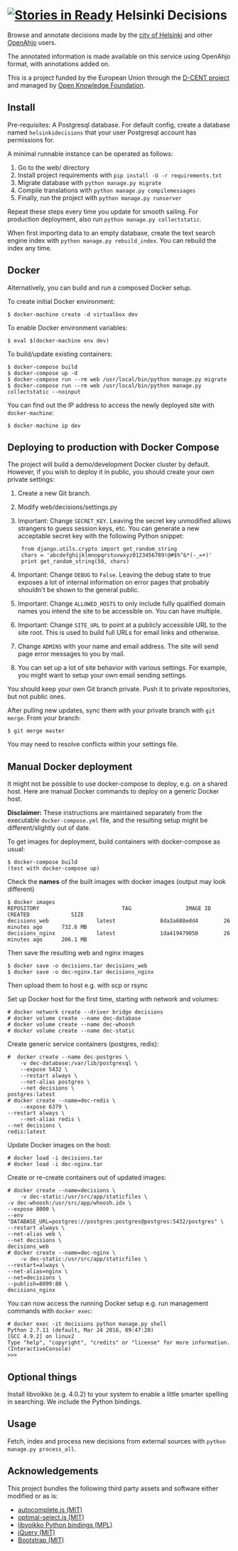 [![Stories in Ready](https://badge.waffle.io/okffi/decisions.png?label=ready&title=Ready)](https://waffle.io/okffi/decisions)
Helsinki Decisions
==================

Browse and annotate decisions made by the [city of Helsinki](http://www.hri.fi/en/) and other
[OpenAhjo](http://dev.hel.fi/apis/openahjo/) users.

The annotated information is made available on this service using
OpenAhjo format, with annotations added on.

This is a project funded by the European Union through the [D-CENT
project](http://dcentproject.eu) and managed by [Open Knowledge Foundation](http://okfn.org).

Install
-------

Pre-requisites: A Postgresql database. For default config, create a
database named `helsinkidecisions` that your user Postgresql account has
permissions for.

A minimal runnable instance can be operated as follows:

1. Go to the web/ directory
2. Install project requirements with `pip install -U -r requirements.txt`
3. Migrate database with `python manage.py migrate`
4. Compile translations with `python manage.py compilemessages`
5. Finally, run the project with `python manage.py runserver`

Repeat these steps every time you update for smooth sailing. For
production deployment, also run `python manage.py collectstatic`.

When first importing data to an empty database, create the text search
engine index with `python manage.py rebuild_index`. You can rebuild
the index any time.

Docker
------

Alternatively, you can build and run a composed Docker setup.

To create initial Docker environment:

    $ docker-machine create -d virtualbox dev

To enable Docker environment variables:

    $ eval $(docker-machine env dev)

To build/update existing containers:

    $ docker-compose build
    $ docker-compose up -d
    $ docker-compose run --rm web /usr/local/bin/python manage.py migrate
    $ docker-compose run --rm web /usr/local/bin/python manage.py collectstatic --noinput

You can find out the IP address to access the newly deployed site with
`docker-machine`:

    $ docker-machine ip dev

Deploying to production with Docker Compose
-------------------------------------------

The project will build a demo/development Docker cluster by
default. However, if you wish to deploy it in public, you should
create your own private settings:

1. Create a new Git branch.

2. Modify web/decisions/settings.py

3. Important: Change `SECRET_KEY`. Leaving the secret key unmodified allows
   strangers to guess session keys, etc. You can generate a new
   acceptable secret key with the following Python snippet:

        from django.utils.crypto import get_random_string
        chars = 'abcdefghijklmnopqrstuvwxyz0123456789!@#$%^&*(-_=+)'
        print get_random_string(50, chars)

4. Important: Change `DEBUG` to `False`. Leaving the debug state to true exposes
   a lot of internal information on error pages that probably
   shouldn't be shown to the general public.

5. Important: Change `ALLOWED_HOSTS` to only include fully qualified
   domain names you intend the site to be accessible on. You can have
   multiple.

6. Important: Change `SITE_URL` to point at a publicly accessible URL
   to the site root. This is used to build full URLs for email links
   and otherwise.

7. Change `ADMINS` with your name and email address. The site will
   send page error messages to you by mail.

8. You can set up a lot of site behavior with various settings. For
   example, you might want to setup your own email sending settings.

You should keep your own Git branch private. Push it to private
repositories, but not public ones.

After pulling new updates, sync them with your private branch with `git
merge`. From your branch:

    $ git merge master

You may need to resolve conflicts within your settings file.

Manual Docker deployment
------------------------

It might not be possible to use docker-compose to deploy, e.g. on a
shared host. Here are manual Docker commands to deploy on a generic
Docker host.

**Disclaimer:** These instructions are maintained separately from the
executable `docker-compose.yml` file, and the resulting setup might be
different/slightly out of date.

To get images for deployment, build containers with docker-compose as
usual:

    $ docker-compose build
    (test with docker-compose up)

Check the **names** of the built images with docker images (output may
look different)

    $ docker images
    REPOSITORY                          TAG                 IMAGE ID            CREATED             SIZE
    decisions_web               latest              8da3a688edd4        26 minutes ago      732.6 MB
    decisions_nginx             latest              1da419479050        26 minutes ago      206.1 MB

Then save the resulting web and nginx images

    $ docker save -o decisions.tar decisions_web
    $ docker save -o dec-nginx.tar decisions_nginx

Then upload them to host e.g. with scp or rsync

Set up Docker host for the first time, starting with network and volumes:

    # docker network create --driver bridge decisions
    # docker volume create --name dec-database
    # docker volume create --name dec-whoosh
    # docker volume create --name dec-static

Create generic service containers (postgres, redis):

    #  docker create --name dec-postgres \
        -v dec-database:/var/lib/postgresql \
        --expose 5432 \
        --restart always \
        --net-alias postgres \
        --net decisions \
	postgres:latest
    # docker create --name=dec-redis \
        --expose 6379 \
	--restart always \
        --net-alias redis \
	--net decisions \
	redis:latest

Update Docker images on the host:

    # docker load -i decisions.tar
    # docker load -i dec-nginx.tar

Create or re-create containers out of updated images:

    # docker create --name=decisions \
        -v dec-static:/usr/src/app/staticfiles \
	-v dec-whoosh:/usr/src/app/whoosh.idx \
	--expose 8000 \
	--env "DATABASE_URL=postgres://postgres:postgres@postgres:5432/postgres" \
	--restart always \
	--net-alias web \
	--net decisions \
	decisions_web
    # docker create --name=dec-nginx \
        -v dec-static:/usr/src/app/staticfiles \
	--restart=always \
	--net-alias=nginx \
	--net=decisions \
	--publish=8099:80 \
	decisions_nginx

You can now access the running Docker setup e.g. run management
commands with `docker exec`:

    # docker exec -it decisions python manage.py shell
    Python 2.7.11 (default, Mar 24 2016, 09:47:20)
    [GCC 4.9.2] on linux2
    Type "help", "copyright", "credits" or "license" for more information.
    (InteractiveConsole)
    >>>

Optional things
---------------

Install libvoikko (e.g. 4.0.2) to your system to enable a little
smarter spelling in searching. We include the Python bindings.

Usage
-----

Fetch, index and process new decisions from external sources with
`python manage.py process_all`.

Acknowledgements
----------------

This project bundles the following third party assets and software
either modified or as is:

* [autocomplete.js (MIT)](https://github.com/autocompletejs/autocomplete.js)
* [optimal-select.js (MIT)](https://github.com/Autarc/optimal-select)
* [libvoikko Python bindings (MPL)](https://github.com/voikko/corevoikko)
* [jQuery (MIT)](https://github.com/jquery/jquery)
* [Bootstrap (MIT)](https://github.com/twbs/bootstrap)
